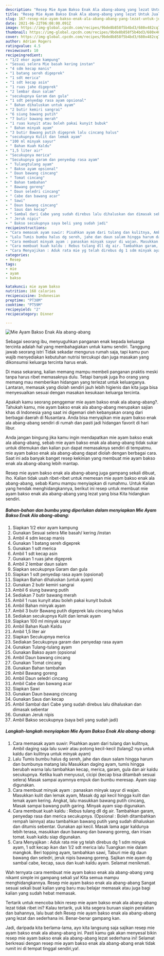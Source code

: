 ```yaml
---
description: "Resep Mie Ayam Bakso Enak Ala abang-abang yang lezat Untuk Jualan"
title: "Resep Mie Ayam Bakso Enak Ala abang-abang yang lezat Untuk Jualan"
slug: 167-resep-mie-ayam-bakso-enak-ala-abang-abang-yang-lezat-untuk-jualan
date: 2021-06-22T06:08:00.091Z
image: https://img-global.cpcdn.com/recipes/9bde8b858f5b4bd3/680x482cq70/mie-ayam-bakso-enak-ala-abang-abang-foto-resep-utama.jpg
thumbnail: https://img-global.cpcdn.com/recipes/9bde8b858f5b4bd3/680x482cq70/mie-ayam-bakso-enak-ala-abang-abang-foto-resep-utama.jpg
cover: https://img-global.cpcdn.com/recipes/9bde8b858f5b4bd3/680x482cq70/mie-ayam-bakso-enak-ala-abang-abang-foto-resep-utama.jpg
author: Adrian Rogers
ratingvalue: 4.5
reviewcount: 10
recipeingredient:
- "1/2 ekor ayam kampung"
- "Sesuai selera Mie basah kering instan"
- "4 sdm kecap manis"
- "1 batang sereh digeprek"
- "1 sdt merica"
- "1 sdt kecap asin"
- "1 ruas jahe digeprek"
- "2 lembar daun salam"
- "secukupnya Garam dan gula"
- "1 sdt penyedap rasa ayam opsional"
- " Bahan dihaluskan untuk ayam"
- "2 butir kemiri sangrai"
- "6 siung bawang putih"
- "7 butir bawang merah"
- "1 ruas kunyit atau boleh pakai kunyit bubuk"
- " Bahan minyak ayam"
- "3 butir Bawang putih digeprek lalu cincang halus"
- "secukupnya Kulit dan lemak ayam"
- "100 ml minyak sayur"
- " Bahan Kuah Kaldu"
- "1,5 liter air"
- "Secukupnya merica"
- "Secukupnya garam dan penyedap rasa ayam"
- " Tulangtulang ayam"
- " Bakso ayam opsional"
- " Daun bawang cincang"
- " Tomat cincang"
- " Bahan tambahan"
- " Bawang goreng"
- " Daun seledri cincang"
- " Cabe dan bawang acar"
- " Sawi"
- " Daun bawang cincang"
- " Saus dan kecap"
- " Sambal dari Cabe yang sudah direbus lalu dihaluskan dan dimasak sebentar"
- " Jeruk nipis"
- " Bakso secukupnya saya beli yang sudah jadi"
recipeinstructions:
- "Cara memasak ayam suwir: Pisahkan ayam dari tulang dan kulitnya, Ambil daging saja lalu suwir atau potong kecil-kecil (tulang2 nya untuk kaldu dan kulitnya untuk minyak ayam)"
- "Lalu Tumis bumbu halus dg sereh, jahe dan daun salam hingga harum dan bumbunya matang lalu Masukkan daging ayam, tumis hingga berubah warna lalu tambahkan kecap, merica, garam, gula dan air kaldu secukupnya. Ketika kuah menyusut, cicipi (kecap bisa ditambah sesuai selera) Masak sampai ayamnya empuk dan bumbu meresap. Ayam siap digunakan."
- "Cara membuat minyak ayam : panaskan minyak sayur di wajan. Masukkan kulit dan lemak ayam, Masak dg api kecil hingga kulit dan lemak ayam kering. Angkat, lalu masukkan bawang putih cincang, Masak sampai bawang putih garing. Minyak ayam siap digunakan."
- "Cara membuat kuah kaldu : Rebus tulang dll dg air. Tambahkan garam, penyedap rasa dan merica secukupnya. (Opsional : Boleh ditambahkan rempah lainnya) atau tambahkan bawang putih yang sudah dihaluskan dan ditumis sebentar. Gunakan api kecil. Masak lama agar kaldunya lebih terasa, masukkan daun bawang dan bawang goreng, dan irisan tomat. kuah kaldu siap digunakan."
- "Cara Menyajikan : Aduk rata mie yg telah direbus dg 1 sdm minyak ayam, 1 sdt kecap ikan dan 1/2 sdt merica lalu Tuangkan mie dalam mangkok. Beri topping ayam, tambahkan sawi, Taburi mie dg daun bawang dan seledri, jeruk nipis bawang goreng. Sajikan mie ayam dg sambal cabe, kecap, saus dan kuah kaldu ayam. Selamat menikmati."
categories:
- Resep
tags:
- mie
- ayam
- bakso

katakunci: mie ayam bakso 
nutrition: 168 calories
recipecuisine: Indonesian
preptime: "PT38M"
cooktime: "PT59M"
recipeyield: "2"
recipecategory: Dinner

---
```



![Mie Ayam Bakso Enak Ala abang-abang](https://img-global.cpcdn.com/recipes/9bde8b858f5b4bd3/680x482cq70/mie-ayam-bakso-enak-ala-abang-abang-foto-resep-utama.jpg)

Sebagai seorang ibu, menyuguhkan panganan enak kepada keluarga tercinta adalah hal yang membahagiakan untuk kamu sendiri. Tanggung jawab seorang istri Tidak sekadar mengurus rumah saja, tapi kamu pun wajib menyediakan kebutuhan nutrisi tercukupi dan juga masakan yang dikonsumsi keluarga tercinta harus enak.

Di masa  sekarang, kalian memang mampu membeli panganan praktis meski tanpa harus ribet memasaknya dulu. Tetapi banyak juga lho orang yang memang mau memberikan hidangan yang terlezat untuk keluarganya. Lantaran, memasak yang diolah sendiri jauh lebih higienis dan kita juga bisa menyesuaikan sesuai dengan masakan kesukaan keluarga tercinta. 



Apakah kamu seorang penggemar mie ayam bakso enak ala abang-abang?. Tahukah kamu, mie ayam bakso enak ala abang-abang merupakan sajian khas di Indonesia yang saat ini digemari oleh kebanyakan orang dari berbagai daerah di Nusantara. Anda bisa menyajikan mie ayam bakso enak ala abang-abang sendiri di rumah dan pasti jadi hidangan favorit di hari libur.

Anda jangan bingung jika kamu ingin mendapatkan mie ayam bakso enak ala abang-abang, sebab mie ayam bakso enak ala abang-abang tidak sukar untuk ditemukan dan kalian pun dapat memasaknya sendiri di tempatmu. mie ayam bakso enak ala abang-abang dapat diolah dengan berbagai cara. Saat ini ada banyak banget resep kekinian yang membuat mie ayam bakso enak ala abang-abang lebih mantap.

Resep mie ayam bakso enak ala abang-abang juga gampang sekali dibuat, lho. Kalian tidak usah ribet-ribet untuk memesan mie ayam bakso enak ala abang-abang, sebab Kamu mampu menyiapkan di rumahmu. Untuk Kalian yang hendak menghidangkannya, berikut ini resep untuk membuat mie ayam bakso enak ala abang-abang yang lezat yang bisa Kita hidangkan sendiri.

<!--inarticleads1-->

##### Bahan-bahan dan bumbu yang diperlukan dalam menyiapkan Mie Ayam Bakso Enak Ala abang-abang:

1. Siapkan 1/2 ekor ayam kampung
1. Gunakan Sesuai selera Mie basah/ kering /instan
1. Ambil 4 sdm kecap manis
1. Gunakan 1 batang sereh digeprek
1. Gunakan 1 sdt merica
1. Ambil 1 sdt kecap asin
1. Gunakan 1 ruas jahe digeprek
1. Ambil 2 lembar daun salam
1. Siapkan secukupnya Garam dan gula
1. Siapkan 1 sdt penyedap rasa ayam (opsional)
1. Siapkan  Bahan dihaluskan (untuk ayam)
1. Gunakan 2 butir kemiri sangrai
1. Ambil 6 siung bawang putih
1. Sediakan 7 butir bawang merah
1. Ambil 1 ruas kunyit atau boleh pakai kunyit bubuk
1. Ambil  Bahan minyak ayam
1. Ambil 3 butir Bawang putih digeprek lalu cincang halus
1. Sediakan secukupnya Kulit dan lemak ayam
1. Siapkan 100 ml minyak sayur
1. Ambil  Bahan Kuah Kaldu
1. Ambil 1,5 liter air
1. Siapkan Secukupnya merica
1. Sediakan Secukupnya garam dan penyedap rasa ayam
1. Gunakan  Tulang-tulang ayam
1. Gunakan  Bakso ayam (opsional
1. Ambil  Daun bawang cincang
1. Gunakan  Tomat cincang
1. Gunakan  Bahan tambahan
1. Ambil  Bawang goreng
1. Ambil  Daun seledri cincang
1. Ambil  Cabe dan bawang acar
1. Siapkan  Sawi
1. Gunakan  Daun bawang cincang
1. Gunakan  Saus dan kecap
1. Ambil  Sambal dari Cabe yang sudah direbus lalu dihaluskan dan dimasak sebentar
1. Gunakan  Jeruk nipis
1. Ambil  Bakso secukupnya (saya beli yang sudah jadi)




<!--inarticleads2-->

##### Langkah-langkah menyiapkan Mie Ayam Bakso Enak Ala abang-abang:

1. Cara memasak ayam suwir: Pisahkan ayam dari tulang dan kulitnya, Ambil daging saja lalu suwir atau potong kecil-kecil (tulang2 nya untuk kaldu dan kulitnya untuk minyak ayam)
1. Lalu Tumis bumbu halus dg sereh, jahe dan daun salam hingga harum dan bumbunya matang lalu Masukkan daging ayam, tumis hingga berubah warna lalu tambahkan kecap, merica, garam, gula dan air kaldu secukupnya. Ketika kuah menyusut, cicipi (kecap bisa ditambah sesuai selera) Masak sampai ayamnya empuk dan bumbu meresap. Ayam siap digunakan.
1. Cara membuat minyak ayam : panaskan minyak sayur di wajan. Masukkan kulit dan lemak ayam, Masak dg api kecil hingga kulit dan lemak ayam kering. Angkat, lalu masukkan bawang putih cincang, Masak sampai bawang putih garing. Minyak ayam siap digunakan.
1. Cara membuat kuah kaldu : Rebus tulang dll dg air. Tambahkan garam, penyedap rasa dan merica secukupnya. (Opsional : Boleh ditambahkan rempah lainnya) atau tambahkan bawang putih yang sudah dihaluskan dan ditumis sebentar. Gunakan api kecil. Masak lama agar kaldunya lebih terasa, masukkan daun bawang dan bawang goreng, dan irisan tomat. kuah kaldu siap digunakan.
1. Cara Menyajikan : Aduk rata mie yg telah direbus dg 1 sdm minyak ayam, 1 sdt kecap ikan dan 1/2 sdt merica lalu Tuangkan mie dalam mangkok. Beri topping ayam, tambahkan sawi, Taburi mie dg daun bawang dan seledri, jeruk nipis bawang goreng. Sajikan mie ayam dg sambal cabe, kecap, saus dan kuah kaldu ayam. Selamat menikmati.




Wah ternyata cara membuat mie ayam bakso enak ala abang-abang yang nikamt simple ini gampang sekali ya! Kita semua mampu menghidangkannya. Resep mie ayam bakso enak ala abang-abang Sangat sesuai sekali buat kalian yang baru mau belajar memasak atau juga bagi kalian yang sudah hebat memasak.

Tertarik untuk mencoba bikin resep mie ayam bakso enak ala abang-abang lezat tidak ribet ini? Kalau tertarik, yuk kita segera buruan siapin peralatan dan bahannya, lalu buat deh Resep mie ayam bakso enak ala abang-abang yang lezat dan sederhana ini. Benar-benar gampang kan. 

Jadi, daripada kita berlama-lama, ayo kita langsung saja sajikan resep mie ayam bakso enak ala abang-abang ini. Pasti kamu gak akan menyesal bikin resep mie ayam bakso enak ala abang-abang lezat sederhana ini! Selamat berkreasi dengan resep mie ayam bakso enak ala abang-abang enak tidak rumit ini di tempat tinggal sendiri,ya!.

